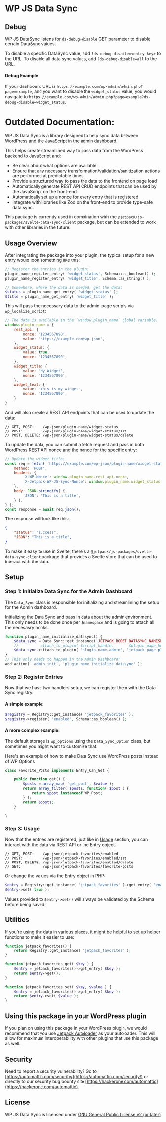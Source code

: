 # WP JS Data Sync

## Debug

WP JS DataSync listens for `ds-debug-disable` GET parameter to disable certain DataSync values.

To disable a specific DataSync value, add `?ds-debug-disable=<entry-key>` to the URL.
To disable all data sync values, add `?ds-debug-disable=all` to the URL.

#### Debug Example

If your dashboard URL is `https://example.com/wp-admin/admin.php?page=example`, and you want to disable the `widget_status` value, you would navigate to `https://example.com/wp-admin/admin.php?page=example?ds-debug-disable=widget_status`.














# Outdated Documentation:
WP JS Data Sync is a library designed to help sync data between WordPress and the JavaScript in the admin dashboard.

This helps create streamlined way to pass data from the WordPress backend to JavaScript and:

- Be clear about what options are available
- Ensure that any necessary transformation/validation/sanitization actions are performed at predictable times
- Provide a structured way to pass the data to the frontend on page load
- Automatically generate REST API CRUD endpoints that can be used by the JavaScript on the front-end
- Automatically set up a nonce for every entry that is registered
- Integrate with libraries like Zod on the front-end to provide type-safe data sync.

This package is currently used in combination with the `@jetpack/js-packages/svelte-data-sync-client` package, but can be extended to work with other libraries in the future.

## Usage Overview

After integrating the package into your plugin, the typical setup for a new entry would look something like this:

```php
// Register the entries in the plugin:
plugin_name_register_entry( 'widget_status', Schema::as_boolean() );
plugin_name_register_entry( 'widget_title', Schema::as_string() );

// Somewhere, where the data is needed, get the data:
$status = plugin_name_get_entry( 'widget_status' );
$title = plugin_name_get_entry( 'widget_title' );
```


This will pass the necessary data to the admin-page scripts via `wp_localize_script`:
```js
// The data is available in the `window.plugin_name` global variable.
window.plugin_name = {
	rest_api: {
		nonce: '1234567890',
		value: 'https://example.com/wp-json',
	},
	widget_status: {
		value: true,
		nonce: '1234567890',
	},
	widget_title: {
		value: 'My Widget',
		nonce: '1234567890',
	},
	widget_text: {
		value: 'This is my widget',
		nonce: '1234567890',
	}
}
```

And will also create a REST API endpoints that can be used to update the data:
```
// GET, POST:    /wp-json/plugin-name/widget-status
// POST:         /wp-json/plugin-name/widget-status/set
// POST, DELETE: /wp-json/plugin-name/widget-status/delete
```


To update the data, you can submit a fetch request and pass in both WordPress REST API nonce and the nonce for the specific entry:
```js
// Update the widget title:
const req = fetch( 'https://example.com/wp-json/plugin-name/widget-status/set', {
	method: 'POST',
	headers: {
		'X-WP-Nonce': window.plugin_name.rest_api.nonce,
		'X-Jetpack-WP-JS-Sync-Nonce': window.plugin_name.widget_status.nonce,
	},
	body: JSON.stringify( {
		'JSON': 'This is a title',
	} ),
} );
const response = await req.json();
```

The response will look like this:
```json
{
	"status": "success",
	"JSON": "This is a title",
}
```

To make it easy to use in Svelte, there's a `@jetpack/js-packages/svelte-data-sync-client` package that provides a Svelte store that can be used to interact with the data.


## Setup
### Step 1: Initialize Data Sync for the Admin Dashboard

The `Data_Sync` class is responsible for initializing and streamlining the setup for the Admin dashboard.

Initializing the Data Sync and pass in data about the admin environment.
This only needs to be done once per `$namespace` and is going to attach all the necesasry hooks.

```php
function plugin_name_initialize_datasync() {
	$data_sync = Data_Sync::get_instance( JETPACK_BOOST_DATASYNC_NAMESPACE );
	//          attach_to_plugin( $script_handle,       $plugin_page_hook         );
	$data_sync->attach_to_plugin( 'plugin-name-admin', 'jetpack_page_plugin-name' );
}
// This only needs to happen in the Admin Dashboard:
add_action( 'admin_init', 'plugin_name_initialize_datasync' );
```

### Step 2: Register Entries

Now that we have two handlers setup, we can register them with the Data Sync registry.

#### A simple example:
```php
$registry = Registry::get_instance( 'jetpack_favorites' );
$registry->register( 'enabled', Schema::as_boolean() );
```

#### A more complex example:

The default storage is `wp_options` using the `Data_Sync_Option` class, but sometimes you might want to customize that.

Here's an example of how to make Data Sync use WordPress posts instead of WP Options

```php
class Favorite_Posts implements Entry_Can_Get {

	public function get() {
		$posts = array_map( 'get_post', $value );
		return array_filter( $posts, function( $post ) {
			return $post instanceof WP_Post;
		} );
		return $posts;
	}
	
}
```


### Step 3: Usage

Now that the entries are registered, just like in [Usage](#usage) section, you can interact with the data via REST API or the Entry object.

```
// GET, POST:    /wp-json/jetpack-favorites/enabled
// POST:         /wp-json/jetpack-favorites/enabled/set
// POST, DELETE: /wp-json/jetpack-favorites/enabled/delete
// GET:          /wp-json/jetpack-favorites/favorite-posts
```

Or change the values via the Entry object in PHP:
```php
$entry = Registry::get_instance( 'jetpack_favorites' )->get_entry( 'enabled' );
$entry->set( true );
```

Values provided to `$entry->set()` will always be validated by the Schema before being saved.

## Utilities
If you're using the data in various places, it might be helpful to set up helper functions to make it easier to use:

```php
function jetpack_favorites() {
	return Registry::get_instance( 'jetpack_favorites' );
}

function jetpack_favorites_get( $key ) {
	$entry = jetpack_favorites()->get_entry( $key );
	return $entry->get();
}

function jetpack_favorites_set( $key, $value ) {
	$entry = jetpack_favorites()->get_entry( $key );
	return $entry->set( $value );
}
```

## Using this package in your WordPress plugin

If you plan on using this package in your WordPress plugin, we would recommend that you use [Jetpack Autoloader](https://packagist.org/packages/automattic/jetpack-autoloader) as your autoloader. This will allow for maximum interoperability with other plugins that use this package as well.

## Security
Need to report a security vulnerability? Go to [https://automattic.com/security/](https://automattic.com/security/) or directly to our security bug bounty site [https://hackerone.com/automattic](https://hackerone.com/automattic).

## License
WP JS Data Sync is licensed under [GNU General Public License v2 (or later)](./LICENSE.txt)

